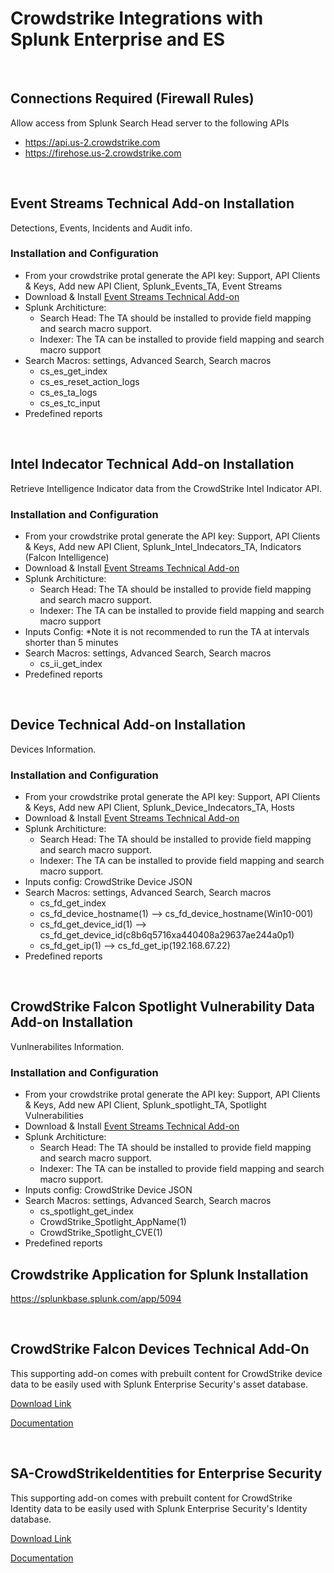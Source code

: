 # Crowdstrike Integrations with Splunk Enterprise and ES
<br>

## Connections Required (Firewall Rules)
Allow access from Splunk Search Head server to the following APIs
- https://api.us-2.crowdstrike.com
- https://firehose.us-2.crowdstrike.com

<br>

## Event Streams Technical Add-on Installation
Detections, Events, Incidents and Audit info.
<br>
### Installation and Configuration
- From your crowdstrike protal generate the API key: Support, API Clients & Keys, Add new API Client, Splunk_Events_TA, Event Streams
- Download & Install [Event Streams Technical Add-on](https://splunkbase.splunk.com/app/5082)
- Splunk Architicture:
    - Search Head: The TA should be installed to provide field mapping and search macro support. 
    - Indexer: The TA can be installed to provide field mapping and search macro support
- Search Macros: settings, Advanced Search, Search macros
    - cs_es_get_index
    - cs_es_reset_action_logs
    - cs_es_ta_logs
    - cs_es_tc_input
- Predefined reports

<br>

## Intel Indecator Technical Add-on Installation
Retrieve Intelligence Indicator data from the CrowdStrike Intel Indicator API.
<br>
### Installation and Configuration
- From your crowdstrike protal generate the API key: Support, API Clients & Keys, Add new API Client, Splunk_Intel_Indecators_TA, Indicators (Falcon Intelligence)
- Download & Install [Event Streams Technical Add-on](https://splunkbase.splunk.com/app/5083)
- Splunk Architicture:
    - Search Head: The TA should be installed to provide field mapping and search macro support. 
    - Indexer: The TA can be installed to provide field mapping and search macro support
- Inputs Config: *Note it is not recommended to run the TA at intervals shorter than 5 minutes
- Search Macros: settings, Advanced Search, Search macros
    - cs_ii_get_index
- Predefined reports

<br>

## Device Technical Add-on Installation
Devices Information.
<br>
### Installation and Configuration
- From your crowdstrike protal generate the API key: Support, API Clients & Keys, Add new API Client, Splunk_Device_Indecators_TA, Hosts
- Download & Install [Event Streams Technical Add-on](https://splunkbase.splunk.com/app/5570)
- Splunk Architicture:
    - Search Head: The TA should be installed to provide field mapping and search macro support. 
    - Indexer: The TA can be installed to provide field mapping and search macro support.
- Inputs config: CrowdStrike Device JSON
- Search Macros: settings, Advanced Search, Search macros
    - cs_fd_get_index
    - cs_fd_device_hostname(1) —> cs_fd_device_hostname(Win10-001)
    - cs_fd_get_device_id(1) —> cs_fd_get_device_id(c8b6q5716xa440408a29637ae244a0p1)
    - cs_fd_get_ip(1) —> cs_fd_get_ip(192.168.67.22)
- Predefined reports


<br>

## CrowdStrike Falcon Spotlight Vulnerability Data Add-on Installation
Vunlnerabilites Information.
<br>
### Installation and Configuration
- From your crowdstrike protal generate the API key: Support, API Clients & Keys, Add new API Client, Splunk_spotlight_TA, Spotlight Vulnerabilities 
- Download & Install [Event Streams Technical Add-on](https://splunkbase.splunk.com/app/6167)
- Splunk Architicture:
    - Search Head: The TA should be installed to provide field mapping and search macro support. 
    - Indexer: The TA can be installed to provide field mapping and search macro support.
- Inputs config: CrowdStrike Device JSON
- Search Macros: settings, Advanced Search, Search macros
    - cs_spotlight_get_index
    - CrowdStrike_Spotlight_AppName(1)
    - CrowdStrike_Spotlight_CVE(1)
- Predefined reports

## Crowdstrike Application for Splunk Installation
https://splunkbase.splunk.com/app/5094

<br>

## CrowdStrike Falcon Devices Technical Add-On
This supporting add-on comes with prebuilt content for CrowdStrike device data to be easily used with Splunk Enterprise Security's asset database.

[Download Link](https://splunkbase.splunk.com/app/6573)

[Documentation](https://splunk-sa-crowdstrike.ztsplunker.com)

<br>

## SA-CrowdStrikeIdentities for Enterprise Security
This supporting add-on comes with prebuilt content for CrowdStrike Identity data to be easily used with Splunk Enterprise Security's Identity database.

[Download Link](https://splunkbase.splunk.com/app/6930)

[Documentation](https://splunk-sa-crowdstrike-id.ztsplunker.com/)
   
